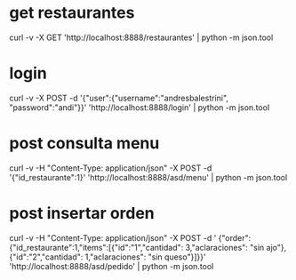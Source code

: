 # get restaurantes
curl -v -X GET 'http://localhost:8888/restaurantes' | python -m json.tool

# login
curl -v -X POST -d '{"user":{"username":"andresbalestrini", "password":"andi"}}' 'http://localhost:8888/login' | python -m json.tool

# post consulta menu
curl -v -H "Content-Type: application/json" -X POST -d '{"id_restaurante":1}' 'http://localhost:8888/asd/menu' | python -m json.tool

# post insertar orden
curl -v -H "Content-Type: application/json" -X POST -d '
{"order":{"id_restaurante":1,"items":[{"id":"1","cantidad": 3,"aclaraciones": "sin ajo"},{"id":"2","cantidad": 1,"aclaraciones": "sin queso"}]}}' 'http://localhost:8888/asd/pedido' | python -m json.tool